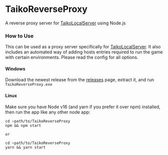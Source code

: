 # TaikoReverseProxy
A reverse proxy server for [TaikoLocalServer](https://github.com/asesidaa/TaikoLocalServer) using Node.js

### How to Use
This can be used as a proxy server specifically for [TaikoLocalServer](https://github.com/asesidaa/TaikoLocalServer). It also includes an automated way of adding hosts entries required to run the game with certain environments. Please read the config for all options.

#### Windows
Download the newest release from the [releases](https://github.com/shiibe/TaikoReverseProxy/releases) page, extract it, and run `TaikoReverseProxy.exe`

#### Linux
Make sure you have Node v16 (and yarn if you prefer it over npm) installed, then run the app like any other node app:
```
cd ~path/to/TaikoReverseProxy
npm && npm start

or

cd ~path/to/TaikoReverseProxy
yarn && yarn start
```
